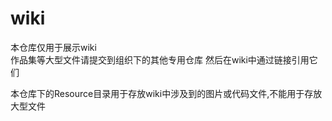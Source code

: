 # wiki

本仓库仅用于展示wiki  
作品集等大型文件请提交到组织下的其他专用仓库
然后在wiki中通过链接引用它们


本仓库下的Resource目录用于存放wiki中涉及到的图片或代码文件,不能用于存放大型文件
